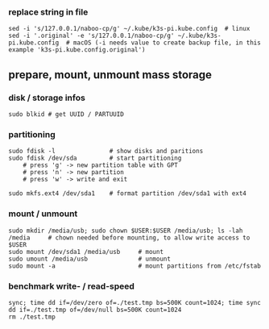 ### replace string in file
    sed -i 's/127.0.0.1/naboo-cp/g' ~/.kube/k3s-pi.kube.config  # linux
    sed -i '.original' -e 's/127.0.0.1/naboo-cp/g' ~/.kube/k3s-pi.kube.config  # macOS (-i needs value to create backup file, in this example 'k3s-pi.kube.config.original')
    

## prepare, mount, unmount mass storage
### disk / storage infos
    sudo blkid # get UUID / PARTUUID

### partitioning
    sudo fdisk -l               # show disks and paritions
    sudo fdisk /dev/sda         # start partitioning
        # press 'g' -> new partition table with GPT
        # press 'n' -> new partition
        # press 'w' -> write and exit
        
    sudo mkfs.ext4 /dev/sda1    # format partition /dev/sda1 with ext4     
    
### mount / unmount
    sudo mkdir /media/usb; sudo chown $USER:$USER /media/usb; ls -lah /media     # chown needed before mounting, to allow write access to $USER
    sudo mount /dev/sda1 /media/usb     # mount 
    sudo umount /media/usb              # unmount
    sudo mount -a                       # mount partitions from /etc/fstab

### benchmark write- / read-speed
    sync; time dd if=/dev/zero of=./test.tmp bs=500K count=1024; time sync
    dd if=./test.tmp of=/dev/null bs=500K count=1024
    rm ./test.tmp

